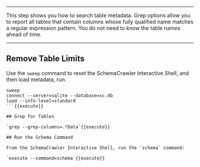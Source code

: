 -----

This step shows you how to search table metadata. Grep options allow you 
to report all tables that contain columns whose fully qualified name 
matches a regular expression pattern. You do not need to know the table
names ahead of time.

-----

## Remove Table Limits

Use the `sweep` command to reset the SchemaCrawler Interactive Shell, and then load metadata, run:

```
sweep
connect --server=sqlite --database=sc.db
load --info-level=standard
```{{execute}}

## Grep for Tables

`grep --grep-columns=.*Data`{{execute}}

## Run the Schema Command

From the SchemaCrawler Interactive Shell, run the `schema` command:

`execute --command=schema`{{execute}}
